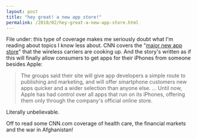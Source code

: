 ```yaml
---
layout: post
title: "hey great! a new app store!"
permalink: /2010/02/hey-great-a-new-app-store.html
---
```


<p>File under: this type of coverage makes me seriously doubt what I'm reading about topics I know less about.  CNN covers the "<a href="http://www.cnn.com/2010/TECH/02/15/app.store/index.html">major new app store</a>" that the wireless carriers are cooking up.  And the story's written as if this will finally allow consumers to get apps for their iPhones from someone besides Apple:</p>

<blockquote>
  <p>The groups said their site will give app developers a simple route to publishing and marketing, and will offer smartphone customers new apps quicker and a wider selection than anyone else. ... Until now, Apple has had control over all apps that run on its iPhones, offering them only through the company's official online store.</p>
</blockquote>

<p>Literally unbelievable.</p>

<p>Off to read some CNN.com coverage of health care, the financial markets and the war in Afghanistan!</p>



